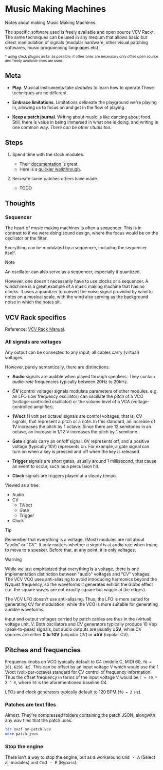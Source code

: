 # Music Making Machines

Notes about making Music Making Machines.

The specific software used is freely available and open source VCV
Rack<small>†</small>. The same techniques can be used in any medium that allows
basic but direct manipulation of signals (modular hardware, other visual
patching softwares, music programming languages etc).

<small>
† using stock plugins as far as possible; if other ones are necessary only other
open source and freely available ones are used.
</small>

## Meta

- **Play**. Musical instruments take <i>decades</i> to learn how to
  operate.These techniques are no different.

- **Embrace limitations**. Limitations delineate the playground we're playing
  in, allowing us to focus on and get in the flow of playing.

- **Keep a patch journal**. Writing about music is like dancing about food.
  Still, there is value in being immersed in what one is doing, and writing is
  one common way. _There can be other rituals too_.

## Steps

1. Spend time with the stock modules.
    - Their [documentation](https://vcvrack.com/Free) is great.
    - Here is a [quirkier walkthrough](modules/README.md).

2. Recreate some patches others have made.
    - TODO

## Thoughts

### Sequencer

The heart of music making machines is often a sequencer. This is in contrast to
if we were doing sound design, where the focus would be on the oscillator or the
filter.

Everything can be modulated by a sequencer, including the sequencer itself.

> [!NOTE]
>
> An oscillator can also serve as a sequencer, especially if quantized.

However, one doesn't necessarily have to use clocks or a sequencer. A windchime
is a great example of a music making machine that has no clocks. It uses a
quantizer to convert the noise signal provided by wind to notes on a musical
scale, with the wind also serving as the background noise in which the notes
sit.

## VCV Rack specifics

Reference: [VCV Rack Manual](https://vcvrack.com/manual/).

### All signals are voltages

Any output can be connected to any input; all cables carry (virtual) voltages.

However, purely semantically, there are distinctions:

- **Audio** signals are audible when played through speakers. They contain
  _audio-rate_ frequencies typically between 20Hz to 20kHz.

- **CV** (control voltage) signals modulate parameters of other modules. e.g. an
  LFO (low frequency oscillator) can oscillate the pitch of a VCO
  (voltage-controlled oscillator) or the volume level of a VCA
  (voltage-controlled amplifier).

- **1V/oct** (1 volt per octave) signals are control voltages, that is, CV
  signals, that represent a pitch or a note. In this standard, an increase of 1V
  increases the pitch by 1 octave. Since there are 12 semitones in an octave, an
  increase in 1/12 V increases the pitch by 1 semitone.

- **Gate** signals carry an on/off signal. 0V represents off, and a positive
  voltage (typically 10V) represents on. For example, a gate signal can turn on
  when a key is pressed and off when the key is released.

- **Trigger** signals are short gates, usually around 1 millisecond, that cause
  an event to occur, such as a percussion hit.

- **Clock** signals are triggers played at a steady tempo.

Viewed as a tree:

- Audio
- CV
  - 1V/oct
  - Gate
   - Trigger
 - Clock

> [!TIP]
>
> Remember that everything is a voltage. (Most) modules are not about "audio" or
> "CV". It only matters whether a signal is at audio rate when trying to move to
> a speaker. Before that, at any point, it is only voltages.

> [!WARNING]
>
> While we just emphasized that everything is a voltage, there is one
> implementation distinction between "audio" voltages and "CV" voltages. The VCV
> VCO uses anti-aliasing to avoid introducing harmonics beyond the Nyquist
> frequency, so the waveforms it generates exhibit the Gibbs effect (i.e. the
> square waves are not exactly square but wiggle at the edges).
>
> The VCV LFO doesn't use anti-aliasing. Thus, the LFO is more suited for
> generating CV for modulation, while the VCO is more suitable for generating
> audible waveforms.

Input and output voltages carried by patch cables are thus in the (virtual)
voltage unit, V. Both oscillators and CV generators typically produce 10 Vpp
(peak-to-peak) signals, but audio outputs are usually **±5V**, while CV sources
are either **0 to 10V** (unipolar CV) or **±5V** (bipolar CV).

## Pitches and frequencies

Frequency knobs on VCO typically default to C4 (middle C, MIDI 60, `f0 =
261.6256 Hz`). This can be offset by an input voltage V which would use the 1
V/oct (volt-per-octave) standard for CV control of frequency information. Thus
the offset frequency in terms of the input voltage V would be `f = f0 * 2 ^ V`,
where `f0` is the aforementioned baseline C4.

LFOs and clock generators typically default to 120 BPM (`f0 = 2 Hz`).

### Patches are text files

Almost. They're compressed folders containing the patch JSON, alongwith any wav
files that the patch uses.

```sh
tar xvzf my-patch.vcv
more patch.json
```

### Stop the engine

There isn't a way to stop the engine, but as a workaround <kbd>Cmd - A</kbd>
(Select all modules) and <kbd>Cmd - E</kbd> (Bypass).
